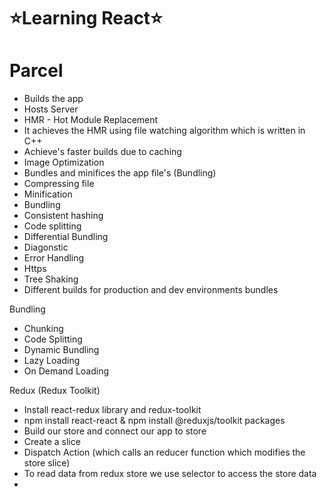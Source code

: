 # ⭐Learning React⭐

# Parcel
  -  Builds the app
  -  Hosts Server
  -  HMR - Hot Module Replacement
  -  It achieves the HMR using file watching algorithm which is written in C++ 
  -  Achieve's faster builds due to caching
  -  Image Optimization
  -  Bundles and minifices the app file's (Bundling)
  -  Compressing file
  -  Minification
  -  Bundling
  -  Consistent hashing
  -  Code splitting
  -  Differential Bundling
  -  Diagonstic
  -  Error Handling
  -  Https
  -  Tree Shaking
  -  Different builds for production and dev environments bundles


  Bundling 

  - Chunking
  - Code Splitting
  - Dynamic Bundling
  - Lazy Loading
  - On Demand Loading

  Redux (Redux Toolkit)

  - Install react-redux library and redux-toolkit
  - npm install react-react & npm install @reduxjs/toolkit packages 
  - Build our store and connect our app to store 
  - Create a slice
  - Dispatch Action (which calls an reducer function which modifies the store slice)
  - To read data from redux store we use selector to access the store data
  -   
